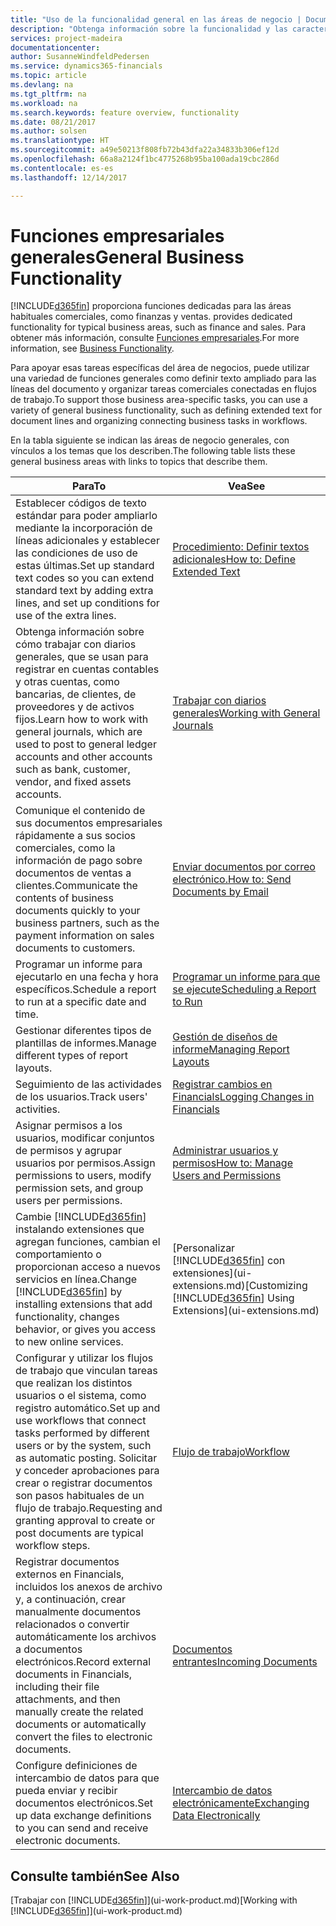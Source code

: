 ```yaml
---
title: "Uso de la funcionalidad general en las áreas de negocio | Documentos de Microsoft"
description: "Obtenga información sobre la funcionalidad y las características que se usan en varias áreas de negocio en Dynamics 365 Business edition."
services: project-madeira
documentationcenter: 
author: SusanneWindfeldPedersen
ms.service: dynamics365-financials
ms.topic: article
ms.devlang: na
ms.tgt_pltfrm: na
ms.workload: na
ms.search.keywords: feature overview, functionality
ms.date: 08/21/2017
ms.author: solsen
ms.translationtype: HT
ms.sourcegitcommit: a49e50213f808fb72b43dfa22a34833b306ef12d
ms.openlocfilehash: 66a8a2124f1bc4775268b95ba100ada19cbc286d
ms.contentlocale: es-es
ms.lasthandoff: 12/14/2017

---
```

# <a name="general-business-functionality"></a><span data-ttu-id="9768a-103">Funciones empresariales generales</span><span class="sxs-lookup"><span data-stu-id="9768a-103">General Business Functionality</span></span>
[!INCLUDE[d365fin](includes/d365fin_md.md)]<span data-ttu-id="9768a-104"> proporciona funciones dedicadas para las áreas habituales comerciales, como finanzas y ventas.</span><span class="sxs-lookup"><span data-stu-id="9768a-104"> provides dedicated functionality for typical business areas, such as finance and sales.</span></span> <span data-ttu-id="9768a-105">Para obtener más información, consulte [Funciones empresariales](madeira-business-functionality.md).</span><span class="sxs-lookup"><span data-stu-id="9768a-105">For more information, see [Business Functionality](madeira-business-functionality.md).</span></span>

<span data-ttu-id="9768a-106">Para apoyar esas tareas específicas del área de negocios, puede utilizar una variedad de funciones generales como definir texto ampliado para las líneas del documento y organizar tareas comerciales conectadas en flujos de trabajo.</span><span class="sxs-lookup"><span data-stu-id="9768a-106">To support those business area-specific tasks, you can use a variety of general business functionality, such as defining extended text for document lines and organizing connecting business tasks in workflows.</span></span>



<span data-ttu-id="9768a-107">En la tabla siguiente se indican las áreas de negocio generales, con vínculos a los temas que los describen.</span><span class="sxs-lookup"><span data-stu-id="9768a-107">The following table lists these general business areas with links to topics that describe them.</span></span>

| <span data-ttu-id="9768a-108">Para</span><span class="sxs-lookup"><span data-stu-id="9768a-108">To</span></span> | <span data-ttu-id="9768a-109">Vea</span><span class="sxs-lookup"><span data-stu-id="9768a-109">See</span></span> |
| --- | --- |
| <span data-ttu-id="9768a-110">Establecer códigos de texto estándar para poder ampliarlo mediante la incorporación de líneas adicionales y establecer las condiciones de uso de estas últimas.</span><span class="sxs-lookup"><span data-stu-id="9768a-110">Set up standard text codes so you can extend standard text by adding extra lines, and set up conditions for use of the extra lines.</span></span> |[<span data-ttu-id="9768a-111">Procedimiento: Definir textos adicionales</span><span class="sxs-lookup"><span data-stu-id="9768a-111">How to: Define Extended Text</span></span>](ui-how-define-ext-text.md) |
| <span data-ttu-id="9768a-112">Obtenga información sobre cómo trabajar con diarios generales, que se usan para registrar en cuentas contables y otras cuentas, como bancarias, de clientes, de proveedores y de activos fijos.</span><span class="sxs-lookup"><span data-stu-id="9768a-112">Learn how to work with general journals, which are used to post to general ledger accounts and other accounts such as bank, customer, vendor, and fixed assets accounts.</span></span> |[<span data-ttu-id="9768a-113">Trabajar con diarios generales</span><span class="sxs-lookup"><span data-stu-id="9768a-113">Working with General Journals</span></span>](ui-work-general-journals.md) |
| <span data-ttu-id="9768a-114">Comunique el contenido de sus documentos empresariales rápidamente a sus socios comerciales, como la información de pago sobre documentos de ventas a clientes.</span><span class="sxs-lookup"><span data-stu-id="9768a-114">Communicate the contents of business documents quickly to your business partners, such as the payment information on sales documents to customers.</span></span> |[<span data-ttu-id="9768a-115">Enviar documentos por correo electrónico.</span><span class="sxs-lookup"><span data-stu-id="9768a-115">How to: Send Documents by Email</span></span>](ui-how-send-documents-email.md) |
| <span data-ttu-id="9768a-116">Programar un informe para ejecutarlo en una fecha y hora específicos.</span><span class="sxs-lookup"><span data-stu-id="9768a-116">Schedule a report to run at a specific date and time.</span></span> |[<span data-ttu-id="9768a-117">Programar un informe para que se ejecute</span><span class="sxs-lookup"><span data-stu-id="9768a-117">Scheduling a Report to Run</span></span>](ui-work-report.md#ScheduleReport) |
| <span data-ttu-id="9768a-118">Gestionar diferentes tipos de plantillas de informes.</span><span class="sxs-lookup"><span data-stu-id="9768a-118">Manage different types of report layouts.</span></span> |[<span data-ttu-id="9768a-119">Gestión de diseños de informe</span><span class="sxs-lookup"><span data-stu-id="9768a-119">Managing Report Layouts</span></span>](ui-manage-report-layouts.md) |
| <span data-ttu-id="9768a-120">Seguimiento de las actividades de los usuarios.</span><span class="sxs-lookup"><span data-stu-id="9768a-120">Track users' activities.</span></span>|[<span data-ttu-id="9768a-121">Registrar cambios en Financials</span><span class="sxs-lookup"><span data-stu-id="9768a-121">Logging Changes in Financials</span></span>](across-log-changes.md)|
|<span data-ttu-id="9768a-122">Asignar permisos a los usuarios, modificar conjuntos de permisos y agrupar usuarios por permisos.</span><span class="sxs-lookup"><span data-stu-id="9768a-122">Assign permissions to users, modify permission sets, and group users per permissions.</span></span>|[<span data-ttu-id="9768a-123">Administrar usuarios y permisos</span><span class="sxs-lookup"><span data-stu-id="9768a-123">How to: Manage Users and Permissions</span></span>](ui-how-users-permissions.md)|
| <span data-ttu-id="9768a-124">Cambie [!INCLUDE[d365fin](includes/d365fin_md.md)] instalando extensiones que agregan funciones, cambian el comportamiento o proporcionan acceso a nuevos servicios en línea.</span><span class="sxs-lookup"><span data-stu-id="9768a-124">Change [!INCLUDE[d365fin](includes/d365fin_md.md)] by installing extensions that add functionality, changes behavior, or gives you access to new online services.</span></span> |<span data-ttu-id="9768a-125">[Personalizar [!INCLUDE[d365fin](includes/d365fin_md.md)] con extensiones](ui-extensions.md)</span><span class="sxs-lookup"><span data-stu-id="9768a-125">[Customizing [!INCLUDE[d365fin](includes/d365fin_md.md)] Using Extensions](ui-extensions.md)</span></span> |
|<span data-ttu-id="9768a-126">Configurar y utilizar los flujos de trabajo que vinculan tareas que realizan los distintos usuarios o el sistema, como registro automático.</span><span class="sxs-lookup"><span data-stu-id="9768a-126">Set up and use workflows that connect tasks performed by different users or by the system, such as automatic posting.</span></span> <span data-ttu-id="9768a-127">Solicitar y conceder aprobaciones para crear o registrar documentos son pasos habituales de un flujo de trabajo.</span><span class="sxs-lookup"><span data-stu-id="9768a-127">Requesting and granting approval to create or post documents are typical workflow steps.</span></span>|[<span data-ttu-id="9768a-128">Flujo de trabajo</span><span class="sxs-lookup"><span data-stu-id="9768a-128">Workflow</span></span>](across-workflow.md)|
|<span data-ttu-id="9768a-129">Registrar documentos externos en Financials, incluidos los anexos de archivo y, a continuación, crear manualmente documentos relacionados o convertir automáticamente los archivos a documentos electrónicos.</span><span class="sxs-lookup"><span data-stu-id="9768a-129">Record external documents in Financials, including their file attachments, and then manually create the related documents or automatically convert the files to electronic documents.</span></span>|[<span data-ttu-id="9768a-130">Documentos entrantes</span><span class="sxs-lookup"><span data-stu-id="9768a-130">Incoming Documents</span></span>](across-income-documents.md)|
| <span data-ttu-id="9768a-131">Configure definiciones de intercambio de datos para que pueda enviar y recibir documentos electrónicos.</span><span class="sxs-lookup"><span data-stu-id="9768a-131">Set up data exchange definitions to you can send and receive electronic documents.</span></span> |[<span data-ttu-id="9768a-132">Intercambio de datos electrónicamente</span><span class="sxs-lookup"><span data-stu-id="9768a-132">Exchanging Data Electronically</span></span>](across-data-exchange.md) |

## <a name="see-also"></a><span data-ttu-id="9768a-133">Consulte también</span><span class="sxs-lookup"><span data-stu-id="9768a-133">See Also</span></span>
<span data-ttu-id="9768a-134">[Trabajar con [!INCLUDE[d365fin](includes/d365fin_md.md)]](ui-work-product.md)</span><span class="sxs-lookup"><span data-stu-id="9768a-134">[Working with [!INCLUDE[d365fin](includes/d365fin_md.md)]](ui-work-product.md)</span></span>

